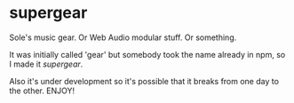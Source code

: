 # supergear

Sole's music gear. Or Web Audio modular stuff. Or something.

It was initially called 'gear' but somebody took the name already in npm, so I made it *supergear*.

Also it's under development so it's possible that it breaks from one day to the other. ENJOY!
